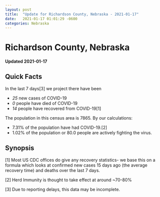 ```yaml
---
layout: post
title:  "Update for Richardson County, Nebraska - 2021-01-17"
date:   2021-01-17 01:01:29 -0600
categories: Nebraska
---
```


# Richardson County, Nebraska
#### Updated 2021-01-17

## Quick Facts

In the last 7 days[3] we project there have been
- *25* new cases of COVID-19
- *0* people have died of COVID-19
- *14* people have recovered from COVID-19[1]

The population in this census area is 7865. By our calculations:
- 7.31% of the population have had COVID-19.[2]
- 1.02% of the population or 80.0 people are actively fighting the virus.

## Synopsis




[1] Most US CDC offices do give any recovery statistics- we base this on a formula which looks at confirmed new cases
15 days ago (the average recovery time) and deaths over the last 7 days.

[2] Herd Immunity is thought to take effect at around ~70-80%

[3] Due to reporting delays, this data may be incomplete.
 
    